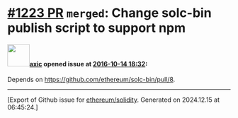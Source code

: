# [\#1223 PR](https://github.com/ethereum/solidity/pull/1223) `merged`: Change solc-bin publish script to support npm

#### <img src="https://avatars.githubusercontent.com/u/20340?v=4" width="50">[axic](https://github.com/axic) opened issue at [2016-10-14 18:32](https://github.com/ethereum/solidity/pull/1223):

Depends on https://github.com/ethereum/solc-bin/pull/8.





-------------------------------------------------------------------------------



[Export of Github issue for [ethereum/solidity](https://github.com/ethereum/solidity). Generated on 2024.12.15 at 06:45:24.]
